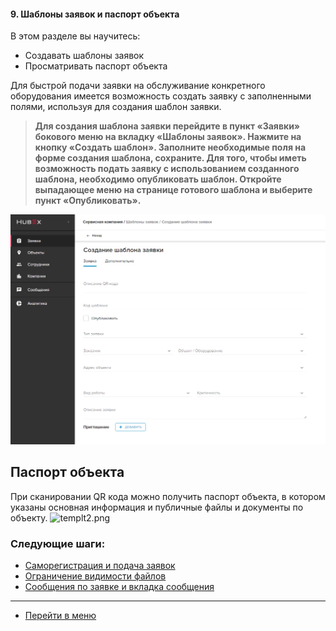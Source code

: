 #### 9. Шаблоны заявок и паспорт объекта
В этом разделе вы научитесь:
- Создавать шаблоны заявок
- Просматривать паспорт объекта

Для быстрой подачи заявки на обслуживание конкретного оборудования имеется возможность создать заявку с заполненными полями, используя для создания шаблон заявки.
>**Для создания шаблона заявки перейдите в пункт «Заявки» бокового меню на вкладку «Шаблоны заявок». Нажмите на кнопку «Создать шаблон». Заполните необходимые поля на форме создания шаблона, сохраните.
Для того, чтобы иметь возможность подать заявку с использованием созданного шаблона, необходимо опубликовать шаблон. Откройте выпадающее меню на странице готового шаблона и выберите пункт «Опубликовать».**

![templt1.png](/attachments/images/ru/CreatingTickTemplates/templt1.png)

## Паспорт объекта
При сканировании QR кода можно получить паспорт объекта, в котором указаны основная информация и публичные файлы и документы по объекту.
![templt2.png](/attachments/images/ru/CreatingTickTemplates/templt2.png)



### Следующие шаги:
- [Саморегистрация и подача заявок](./SelfRegister.md)
- [Ограничение видимости файлов](./ViewRestriction.md)
- [Сообщения по заявке и вкладка сообщения](./Messages.md)


___
- [Перейти в меню](http://wiki.hubex.ru)
